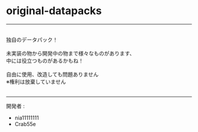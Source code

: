 # original-datapacks
---
<br>
<div>独自のデータパック！</div>
<br>
<div>未実装の物から開発中の物まで様々なものがあります、<br>中には役立つものがあるかもね！</div>
<br>
<div>自由に使用、改造しても問題ありません<br>※権利は放棄していません</div>
<br>

---

開発者 :<br>
- nia11111111<br>
- Crab55e
